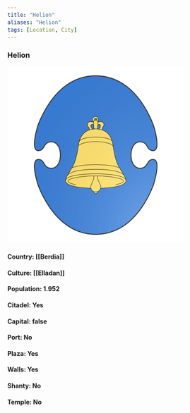 ```yaml
---
title: "Helion"
aliases: "Helion"
tags: [Location, City]
---
```

### Helion
![](attachment/219d021735780e76769f76a726a663ea.svg)

#### Country: [[Berdia]]

#### Culture: [[Elladan]]

#### Population: 1.952

#### Citadel: Yes

#### Capital: false

#### Port: No

#### Plaza: Yes

#### Walls: Yes

#### Shanty: No

#### Temple: No

